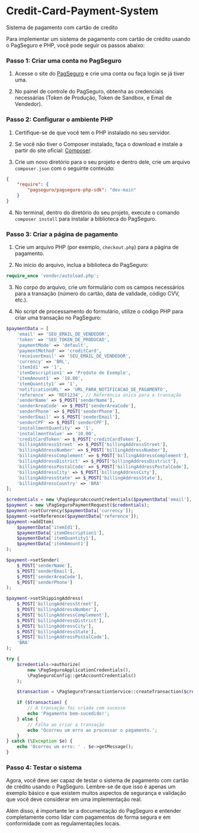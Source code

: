 # Credit-Card-Payment-System
Sistema de pagamento com cartão de credito

Para implementar um sistema de pagamento com cartão de crédito usando o PagSeguro e PHP, você pode seguir os passos abaixo:

### Passo 1: Criar uma conta no PagSeguro

1. Acesse o site do [PagSeguro](https://pagseguro.uol.com.br/) e crie uma conta ou faça login se já tiver uma.

2. No painel de controle do PagSeguro, obtenha as credenciais necessárias (Token de Produção, Token de Sandbox, e Email de Vendedor).

### Passo 2: Configurar o ambiente PHP

1. Certifique-se de que você tem o PHP instalado no seu servidor.

2. Se você não tiver o Composer instalado, faça o download e instale a partir do site oficial: [Composer](https://getcomposer.org/).

3. Crie um novo diretório para o seu projeto e dentro dele, crie um arquivo `composer.json` com o seguinte conteúdo:

```json
{
    "require": {
        "pagseguro/pagseguro-php-sdk": "dev-main"
    }
}
```

4. No terminal, dentro do diretório do seu projeto, execute o comando `composer install` para instalar a biblioteca do PagSeguro.

### Passo 3: Criar a página de pagamento

1. Crie um arquivo PHP (por exemplo, `checkout.php`) para a página de pagamento.

2. No início do arquivo, inclua a biblioteca do PagSeguro:

```php
require_once 'vendor/autoload.php';
```

3. No corpo do arquivo, crie um formulário com os campos necessários para a transação (número do cartão, data de validade, código CVV, etc.).

4. No script de processamento do formulário, utilize o código PHP para criar uma transação no PagSeguro:

```php
$paymentData = [
    'email' => 'SEU_EMAIL_DE_VENDEDOR',
    'token' => 'SEU_TOKEN_DE_PRODUCAO',
    'paymentMode' => 'default',
    'paymentMethod' => 'creditCard',
    'receiverEmail' => 'SEU_EMAIL_DE_VENDEDOR',
    'currency' => 'BRL',
    'itemId1' => '1',
    'itemDescription1' => 'Produto de Exemplo',
    'itemAmount1' => '10.00',
    'itemQuantity1' => '1',
    'notificationURL' => 'URL_PARA_NOTIFICACAO_DE_PAGAMENTO',
    'reference' => 'REF1234', // Referência única para a transação
    'senderName' => $_POST['senderName'],
    'senderAreaCode' => $_POST['senderAreaCode'],
    'senderPhone' => $_POST['senderPhone'],
    'senderEmail' => $_POST['senderEmail'],
    'senderCPF' => $_POST['senderCPF'],
    'installmentQuantity' => '1',
    'installmentValue' => '10.00',
    'creditCardToken' => $_POST['creditCardToken'],
    'billingAddressStreet' => $_POST['billingAddressStreet'],
    'billingAddressNumber' => $_POST['billingAddressNumber'],
    'billingAddressComplement' => $_POST['billingAddressComplement'],
    'billingAddressDistrict' => $_POST['billingAddressDistrict'],
    'billingAddressPostalCode' => $_POST['billingAddressPostalCode'],
    'billingAddressCity' => $_POST['billingAddressCity'],
    'billingAddressState' => $_POST['billingAddressState'],
    'billingAddressCountry' => 'BRA'
];

$credentials = new \PagSeguroAccountCredentials($paymentData['email'], $paymentData['token']);
$payment = new \PagSeguroPaymentRequest($credentials);
$payment->setCurrency($paymentData['currency']);
$payment->setReference($paymentData['reference']);
$payment->addItem(
    $paymentData['itemId1'],
    $paymentData['itemDescription1'],
    $paymentData['itemQuantity1'],
    $paymentData['itemAmount1']
);

$payment->setSender(
    $_POST['senderName'],
    $_POST['senderEmail'],
    $_POST['senderAreaCode'],
    $_POST['senderPhone']
);

$payment->setShippingAddress(
    $_POST['billingAddressStreet'],
    $_POST['billingAddressNumber'],
    $_POST['billingAddressComplement'],
    $_POST['billingAddressDistrict'],
    $_POST['billingAddressCity'],
    $_POST['billingAddressState'],
    $_POST['billingAddressPostalCode'],
    'BRA'
);

try {
    $credentials->authorize(
        new \PagSeguroApplicationCredentials(),
        \PagSeguroConfig::getAccountCredentials()
    );

    $transaction = \PagSeguroTransactionService::createTransaction($credentials, $payment);

    if ($transaction) {
        // A transação foi criada com sucesso
        echo 'Pagamento bem-sucedido!';
    } else {
        // Falha ao criar a transação
        echo 'Ocorreu um erro ao processar o pagamento.';
    }
} catch (\Exception $e) {
    echo 'Ocorreu um erro: ' . $e->getMessage();
}
```

### Passo 4: Testar o sistema

Agora, você deve ser capaz de testar o sistema de pagamento com cartão de crédito usando o PagSeguro. Lembre-se de que isso é apenas um exemplo básico e que existem muitos aspectos de segurança e validação que você deve considerar em uma implementação real.

Além disso, é importante ler a documentação do PagSeguro e entender completamente como lidar com pagamentos de forma segura e em conformidade com as regulamentações locais.
